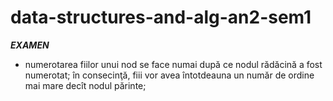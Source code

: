 # data-structures-and-alg-an2-sem1

***EXAMEN***
- numerotarea fiilor unui nod se face numai după ce nodul rădăcină a fost numerotat; în consecinţă, fiii vor avea întotdeauna un număr de ordine mai mare decît nodul părinte;
